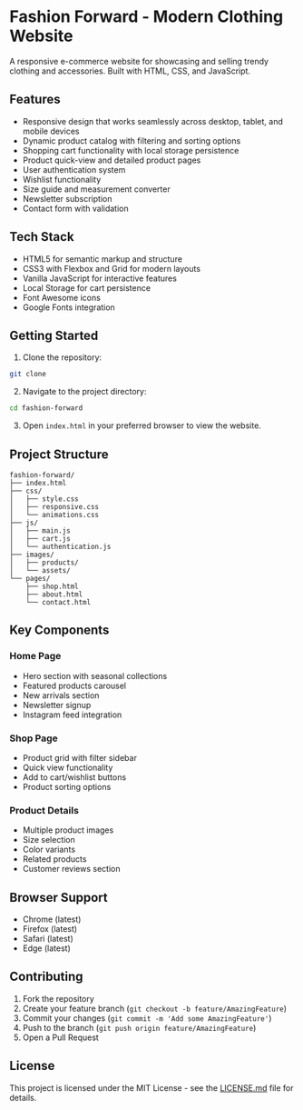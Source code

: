 # Fashion Forward - Modern Clothing Website

A responsive e-commerce website for showcasing and selling trendy clothing and accessories. Built with HTML, CSS, and JavaScript.

## Features

- Responsive design that works seamlessly across desktop, tablet, and mobile devices
- Dynamic product catalog with filtering and sorting options
- Shopping cart functionality with local storage persistence
- Product quick-view and detailed product pages
- User authentication system
- Wishlist functionality
- Size guide and measurement converter
- Newsletter subscription
- Contact form with validation

## Tech Stack

- HTML5 for semantic markup and structure
- CSS3 with Flexbox and Grid for modern layouts
- Vanilla JavaScript for interactive features
- Local Storage for cart persistence
- Font Awesome icons
- Google Fonts integration

## Getting Started

1. Clone the repository:
```bash
git clone 
```

2. Navigate to the project directory:
```bash
cd fashion-forward
```

3. Open `index.html` in your preferred browser to view the website.

## Project Structure

```
fashion-forward/
├── index.html
├── css/
│   ├── style.css
│   ├── responsive.css
│   └── animations.css
├── js/
│   ├── main.js
│   ├── cart.js
│   └── authentication.js
├── images/
│   ├── products/
│   └── assets/
└── pages/
    ├── shop.html
    ├── about.html
    └── contact.html
```

## Key Components

### Home Page
- Hero section with seasonal collections
- Featured products carousel
- New arrivals section
- Newsletter signup
- Instagram feed integration

### Shop Page
- Product grid with filter sidebar
- Quick view functionality
- Add to cart/wishlist buttons
- Product sorting options

### Product Details
- Multiple product images
- Size selection
- Color variants
- Related products
- Customer reviews section

## Browser Support

- Chrome (latest)
- Firefox (latest)
- Safari (latest)
- Edge (latest)

## Contributing

1. Fork the repository
2. Create your feature branch (`git checkout -b feature/AmazingFeature`)
3. Commit your changes (`git commit -m 'Add some AmazingFeature'`)
4. Push to the branch (`git push origin feature/AmazingFeature`)
5. Open a Pull Request

## License

This project is licensed under the MIT License - see the [LICENSE.md](LICENSE.md) file for details.

